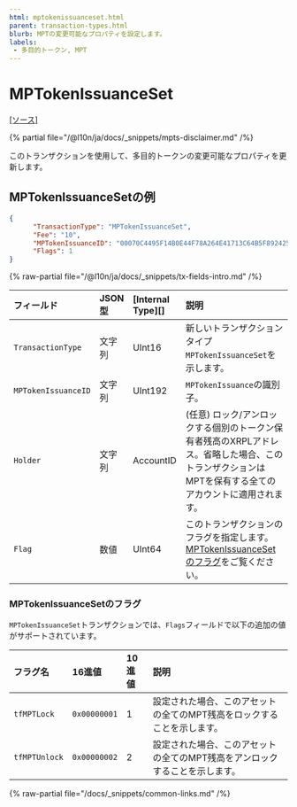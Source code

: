 ```yaml
---
html: mptokenissuanceset.html
parent: transaction-types.html
blurb: MPTの変更可能なプロパティを設定します。
labels:
 - 多目的トークン, MPT
---
```

# MPTokenIssuanceSet
[[ソース]](https://github.com/XRPLF/rippled/blob/master/src/xrpld/app/tx/detail/MPTokenIssuanceSet.cpp "ソース")

{% partial file="/@l10n/ja/docs/_snippets/mpts-disclaimer.md" /%}

このトランザクションを使用して、多目的トークンの変更可能なプロパティを更新します。

## MPTokenIssuanceSetの例

```json 
{
      "TransactionType": "MPTokenIssuanceSet",
      "Fee": "10",
      "MPTokenIssuanceID": "00070C4495F14B0E44F78A264E41713C64B5F89242540EE255534400000000000000",
      "Flags": 1
}
```

{% raw-partial file="/@l10n/ja/docs/_snippets/tx-fields-intro.md" /%}

| フィールド         | JSON型             | [Internal Type][] | 説明                |
|:-------------------|:-------------------|:------------------|:-------------------|
| `TransactionType`  | 文字列             | UInt16           | 新しいトランザクションタイプ`MPTokenIssuanceSet`を示します。 |
| `MPTokenIssuanceID`| 文字列             | UInt192          | `MPTokenIssuance`の識別子。 |
| `Holder`           | 文字列             | AccountID        | (任意) ロック/アンロックする個別のトークン保有者残高のXRPLアドレス。省略した場合、このトランザクションはMPTを保有する全てのアカウントに適用されます。 |
| `Flag`             | 数値               | UInt64           | このトランザクションのフラグを指定します。[MPTokenIssuanceSetのフラグ](#mptokenissuancesetのフラグ)をご覧ください。 |

### MPTokenIssuanceSetのフラグ

`MPTokenIssuanceSet`トランザクションでは、`Flags`フィールドで以下の追加の値がサポートされています。

| フラグ名           | 16進値       | 10進値        | 説明                          |
|:-------------------|:-------------|:--------------|:------------------------------|
| `tfMPTLock`        | `0x00000001` | 1             | 設定された場合、このアセットの全てのMPT残高をロックすることを示します。 |
| `tfMPTUnlock`      | `0x00000002` | 2             | 設定された場合、このアセットの全てのMPT残高をアンロックすることを示します。 |

{% raw-partial file="/docs/_snippets/common-links.md" /%}
